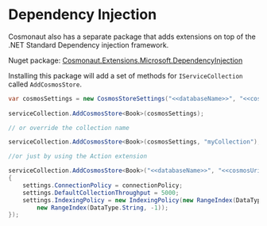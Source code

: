 # Dependency Injection

Cosmonaut also has a separate package that adds extensions on top of the .NET Standard Dependency injection framework.

Nuget package: [Cosmonaut.Extensions.Microsoft.DependencyInjection](https://www.nuget.org/packages/Cosmonaut.Extensions.Microsoft.DependencyInjection/)

Installing this package will add a set of methods for `IServiceCollection` called `AddCosmosStore`.

```c#
var cosmosSettings = new CosmosStoreSettings("<<databaseName>>", "<<cosmosUri>>", "<<authkey>>");
                
serviceCollection.AddCosmosStore<Book>(cosmosSettings);

// or override the collection name

serviceCollection.AddCosmosStore<Book>(cosmosSettings, "myCollection");

//or just by using the Action extension

serviceCollection.AddCosmosStore<Book>("<<databaseName>>", "<<cosmosUri>>", "<<authkey>>", settings =>
{
    settings.ConnectionPolicy = connectionPolicy;
    settings.DefaultCollectionThroughput = 5000;
    settings.IndexingPolicy = new IndexingPolicy(new RangeIndex(DataType.Number, -1),
        new RangeIndex(DataType.String, -1));
});
```